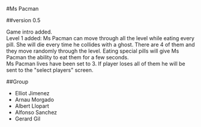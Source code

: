 #Ms Pacman 

##version 0.5

Game intro added.    
Level 1 added: Ms Pacman can move through all the level while eating every pill. She will die every time he collides with a ghost. There are 4 of them and they move randomly through the level. Eating special pills will give Ms Pacman the ability to eat them for a few seconds.    
Ms Pacman lives have been set to 3. If player loses all of them he will be sent to the "select players" screen.   


##Group

- Elliot Jimenez   
- Arnau Morgado   
- Albert Llopart   
- Alfonso Sanchez   
- Gerard Gil   
